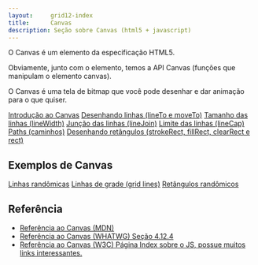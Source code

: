 ```yaml
---
layout:     grid12-index
title:      Canvas
description: Seção sobre Canvas (html5 + javascript)
---
```


O Canvas é um elemento da especificação HTML5.

Obviamente, junto com o elemento, temos a API Canvas (funções que manipulam o elemento canvas).

O Canvas é uma tela de bitmap que você pode desenhar e dar animação para o que quiser.

<div class="list-group">
    <a href="/javascript/canvas/introducao/" class="list-group-item">Introdução ao Canvas</a>
    <a href="/javascript/canvas/lineto-moveto/" class="list-group-item">Desenhando linhas (lineTo e moveTo)</a>
    <a href="/javascript/canvas/line-width/" class="list-group-item">Tamanho das linhas  (lineWidth)</a>
    <a href="/javascript/canvas/linejoin-miter-round-bevel/" class="list-group-item">Junção das linhas (lineJoin)</a>
    <a href="/javascript/canvas/linecap-butt-round-square/" class="list-group-item">Limite das linhas (lineCap)</a>
    <a href="/javascript/canvas/paths/" class="list-group-item">Paths (caminhos)</a>
    <a href="/javascript/canvas/rect-strokerect-fillrect" class="list-group-item">Desenhando retângulos (strokeRect, fillRect, clearRect e rect)</a>
    <!--<a href="" class="list-group-item"></a>-->
</div> 



Exemplos de Canvas
---

<div class="list-group">
    <a href="/javascript/canvas/col-linhas-rando/" class="list-group-item">Linhas randômicas</a>
    <a href="/javascript/canvas/col-linhas-grade/" class="list-group-item">Linhas de grade (grid lines)</a>
    <a href="/javascript/canvas/col-retangulos/" class="list-group-item">Retângulos randômicos</a>
    <!--<a href="" class="list-group-item"></a>-->
</div> 



Referência
---

- [Referência ao Canvas (MDN)](https://developer.mozilla.org/pt-BR/docs/HTML/Canvas "link-externo")
- [Referência ao Canvas (WHATWG) Seção 4.12.4](http://www.whatwg.org/specs/web-apps/current-work/multipage/the-canvas-element.html#the-canvas-element "link-externo")
- [Referência ao Canvas (W3C) Página Index sobre o JS, possue muitos links interessantes.](http://www.w3.org/TR/html5/scripting-1.html#the-canvas-element "link-externo")